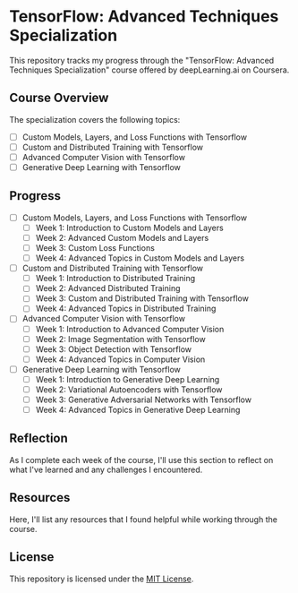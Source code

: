# TensorFlow: Advanced Techniques Specialization
This repository tracks my progress through the "TensorFlow: Advanced Techniques Specialization" course offered by deepLearning.ai on Coursera.

## Course Overview
The specialization covers the following topics:
- [ ] Custom Models, Layers, and Loss Functions with Tensorflow 
- [ ] Custom and Distributed Training with Tensorflow
- [ ] Advanced Computer Vision with Tensorflow
- [ ] Generative Deep Learning with Tensorflow

## Progress
- [ ] Custom Models, Layers, and Loss Functions with Tensorflow 
    - [ ] Week 1: Introduction to Custom Models and Layers
    - [ ] Week 2: Advanced Custom Models and Layers
    - [ ] Week 3: Custom Loss Functions
    - [ ] Week 4: Advanced Topics in Custom Models and Layers
- [ ] Custom and Distributed Training with Tensorflow
    - [ ] Week 1: Introduction to Distributed Training
    - [ ] Week 2: Advanced Distributed Training
    - [ ] Week 3: Custom and Distributed Training with Tensorflow
    - [ ] Week 4: Advanced Topics in Distributed Training
- [ ] Advanced Computer Vision with Tensorflow
    - [ ] Week 1: Introduction to Advanced Computer Vision
    - [ ] Week 2: Image Segmentation with Tensorflow
    - [ ] Week 3: Object Detection with Tensorflow
    - [ ] Week 4: Advanced Topics in Computer Vision
- [ ] Generative Deep Learning with Tensorflow
    - [ ] Week 1: Introduction to Generative Deep Learning
    - [ ] Week 2: Variational Autoencoders with Tensorflow
    - [ ] Week 3: Generative Adversarial Networks with Tensorflow
    - [ ] Week 4: Advanced Topics in Generative Deep Learning

## Reflection
As I complete each week of the course, I'll use this section to reflect on what I've learned and any challenges I encountered.

## Resources
Here, I'll list any resources that I found helpful while working through the course.

## License
This repository is licensed under the [MIT License](LICENSE).
